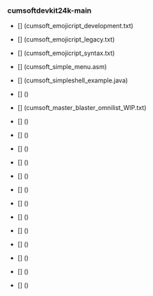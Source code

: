 ### cumsoftdevkit24k-main

* [] (cumsoft_emojicript_development.txt)<!--- // Emojicrypt WIP Script // --->
* [] (cumsoft_emojicript_legacy.txt)<!--- // Emojicrypt Legacy Script // --->
* [] (cumsoft_emojicript_syntax.txt)<!--- // Emojicrypt Syntax Script // --->
* [] (cumsoft_simple_menu.asm)<!--- // Simple Asm Menu Example // --->
* [] (cumsoft_simpleshell_example.java)<!--- // Simple Java Menu Example // --->
* [] ()<!--- // // --->



* [] (cumsoft_master_blaster_omnilist_WIP.txt)<!--- // THE MOST IMPORTANT DOC OF 24 PERIODT // --->
* [] ()<!--- // // --->
* [] ()<!--- // // --->
* [] ()<!--- // // --->
* [] ()<!--- // // --->
* [] ()<!--- // // --->
* [] ()<!--- // // --->
* [] ()<!--- // // --->
* [] ()<!--- // // --->
* [] ()<!--- // // --->
* [] ()<!--- // // --->
* [] ()<!--- // // --->
* [] ()<!--- // // --->
* [] ()<!--- // // --->
